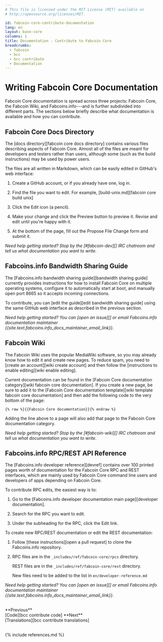 ```yaml
---
# This file is licensed under the MIT License (MIT) available on
# http://opensource.org/licenses/MIT.

id: fabcoin-core-contribute-documentation
lang: en
layout: base-core
columns: 1
title: Documentation - Contribute to Fabcoin Core
breadcrumbs:
  - fabcoin
  - bcc
  - bcc contribute
  - Documentation
---
```

# Writing Fabcoin Core Documentation

Fabcoin Core documentation is spread across three projects: Fabcoin
Core, the Fabcoin Wiki, and Fabcoins.info---and is further subdivided into
different parts. The sections below briefly describe what documentation
is available and how you can contribute.

## Fabcoin Core Docs Directory

The [docs directory][fabcoin core docs directory]
contains various files describing aspects of Fabcoin Core. Almost all of
the files are meant for developers and testers rather than users, although
some (such as the build instructions) may be used by power users.

The files are all written in Markdown, which can be easily edited in
GitHub's web interface:

1. Create a GitHub account, or if you already have one, log in.

2. Find the file you want to edit. For example, [build-unix.md][fabcoin
   core build unix]

3. Click the Edit icon (a pencil).

4. Make your change and click the Preview button to preview it. Revise
   and edit until you're happy with it.

5. At the bottom of the page, fill out the Propose File Change form and
   submit it.

*Need help getting started?  Stop by the [#fabcoin-dev][] IRC chatroom
and tell us what documentation you want to write.*

## Fabcoins.info Bandwidth Sharing Guide

The [Fabcoins.info bandwidth sharing guide][bandwidth sharing guide]
currently provides instructions for how to install Fabcoin Core on
multiple operating systems, configure it to automatically start at boot,
and manually open port 8665 so it accepts incoming connections.

To contribute, you can [edit the guide][edit bandwidth sharing
guide] using the same GitHub web interface as described in the
previous section.

*Need help getting started? You can [open an issue][] or email Fabcoins.info
documentation maintainer {{site.text.fabcoins.info_docs_maintainer_email_link}}.*

## Fabcoin Wiki

The Fabcoin Wiki uses the popular MediaWiki software, so you may already
know how to edit it and create new pages. To reduce spam, you need to
[create an account][wiki create account] and then follow the
[instructions to enable editing][wiki enable editing].

Current documentation can be found in the [Fabcoin Core documentation
category][wiki fabcoin core documentation].  If you create a new page,
be sure to add it to the [Fabcoin Core documentation template][wiki
template fabcoin core documentation] and then add the following code to
the very bottom of the page:

    {% raw %}{{Fabcoin Core documentation}}{% endraw %}

Adding the line above to a page will also add that page to the Fabcoin
Core documentation category.

*Need help getting started?  Stop by the [#fabcoin-wiki][] IRC chatroom and
tell us what documentation you want to write.*

## Fabcoins.info RPC/REST API Reference

The [Fabcoins.info developer reference][devref] contains over 100 printed
pages worth of documentation for the Fabcoin Core RPC and REST
interfaces, which are mainly used by Fabcoin Core command line users and
developers of apps depending on Fabcoin Core.

To contribute RPC edits, the easiest way is to:

1. Go to the [Fabcoins.info developer documentation main page][developer documentation].

2. Search for the RPC you want to edit.

3. Under the subheading for the RPC, click the Edit link.

To create new RPC/REST documentation or edit the REST documentation:

1. Follow [these instructions][open a pull request] to clone the Fabcoins.info repository.

2. RPC files are in the `_includes/ref/fabcoin-core/rpcs` directory.

    REST files are in the `_includes/ref/fabcoin-core/rest` directory.

    New files need to be added to the list in `en/developer-reference.md`

*Need help getting started? You can [open an issue][] or email
Fabcoins.info documentation maintainer {{site.text.fabcoins.info_docs_maintainer_email_link}}.*

<br class="clear big">
<div class="prevnext">
<span markdown="1">**Previous**<br>[Code][bcc contribute code]</span>
<span markdown="1">**Next**<br>[Translations][bcc contribute translations]</span>
</div>
<br class="clear">

{% include references.md %}
